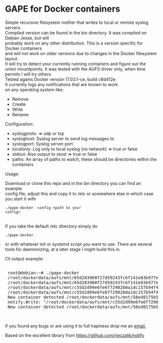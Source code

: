 

<h1>GAPE for Docker containers</h1>  
  
Simple recursive filesystem notifier that writes to local or remote syslog servers.  
Compiled version can be found in the bin directory. It was compiled on Debian Jesse, but will  
probably work on any other distribution. This is a version specific for Docker containers  
and will not work on older versions due to changes in the Docker filesystem layout.  
It will try to detect your currently running containers and figure out the union mountpoints. 
It was tested with the AUFS driver only, when time permits I will try others.  
Tested agains Docker version 17.03.1-ce, build c6d412e   
It currently logs any notifications that are known to work  
on any operating system like:  

 - Remove   
 - Create   
 - Write   
 - Rename  


Configuration:  

 - syslogproto: => udp or tcp  
 - sysloghost: Syslog server to send log messages to  
 - syslogport: Syslog server port  
 - localonly: Log only to local syslog (no network) => true or false  
 - stdout: Also output to stout => true or false  
 - paths: An array of paths to watch, these should be directories within the containers 

Usage:

 Download or clone this repo and in the bin directory you can find an example  
 config file, adjust this and copy it to /etc or somewhere else in which case  
 you start it with <pre><code>./gape-docker -config \<path to your config\></code></pre>  
 If you take the default /etc directory simply do <pre><code>./gape-docker</code></pre> 
 or with whatever init or systemd script you want to use. There are several tools for daemonizing, 
 at a later stage I might build this in. 
 
 Cli output example:      
 <pre>
    
 root@debian:~# ./gape-docker
 /root/dockerdata/aufs/mnt/65d283960f27d59243fc6f141e83b977e77219b4afb3dc1a28893fd04d173b38/etc
 /root/dockerdata/aufs/mnt/65d283960f27d59243fc6f141e83b977e77219b4afb3dc1a28893fd04d173b38/tmp
 /root/dockerdata/aufs/mnt/c55d2d99e6fe6f72902b0a1dc157b94f4fad06425464e8122e279e96de6be820/etc
 /root/dockerdata/aufs/mnt/c55d2d99e6fe6f72902b0a1dc157b94f4fad06425464e8122e279e96de6be820/tmp
 New container detected /root/dockerdata/aufs/mnt/58ed8175b58ecc7577744293788c7bf6a5813b6ce486920e4357405959925e73-init
 notify.Write: "/root/dockerdata/aufs/mnt/c55d2d99e6fe6f72902b0a1dc157b94f4fad06425464e8122e279e96de6be820/tmp/kafka-logs/replication-offset-checkpoint.tmp"
 New container detected /root/dockerdata/aufs/mnt/58ed8175b58ecc7577744293788c7bf6a5813b6ce486920e4357405959925e73
    
 </pre>   

 If you found any bugs or are using it to full hapiness drop me an <a href="mailto:floris.meester@gmail.com?Subject=GAPE" >email.</a>  

 Based on the excellent library from https://github.com/rjeczalik/notify  
  
  
  
